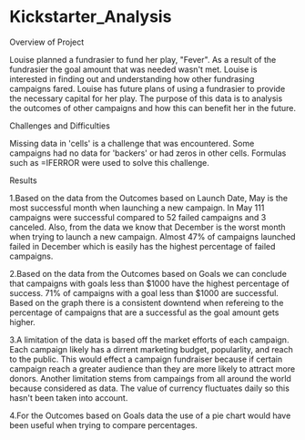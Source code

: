 # Kickstarter_Analysis

Overview of Project

Louise planned a fundrasier to fund her play, "Fever". As a result of the fundrasier the goal amount that was needed wasn't met. Louise is interested in finding out and understanding how other fundrasing campaigns fared. Louise has future plans of using a fundrasier to provide the necessary capital for her play. The purpose of this data is to analysis the outcomes of other campaigns and how this can benefit her in the future. 

Challenges and Difficulties

Missing data in 'cells' is a challenge that was encountered. Some campaigns had no data for 'backers' or had zeros in other cells. Formulas such as =IFERROR were used to solve this challenge.

Results

1.Based on the data from the Outcomes based on Launch Date, May is the most successful month when launching a new campaign. In May 111 campaigns were successful compared to 52 failed campaigns and 3 canceled. Also, from the data we know that December is the worst month when trying to launch a new campaign. Almost 47% of campaigns launched failed in December which is easily has the highest percentage of failed campaigns. 

2.Based on the data from the Outcomes based on Goals we can conclude that campaigns with goals less than $1000 have the highest percentage of success. 71% of campaigns with a goal less than $1000 are successful. Based on the graph there is a consistent downtend when refereing to the percentage of campaigns that are a successful as the goal amount gets higher.

3.A limitation of the data is based off the market efforts of each campaign. Each campaign likely has a dirrent marketing budget, popularlity, and reach to the public. This would effect a campaign fundraiser because if certain campaign reach a greater audience than they are more likely to attract more donors. Another limitation stems from campaings from all around the world because considered as data. The value of currency fluctuates daily so this hasn't been taken into account. 

4.For the Outcomes based on Goals data the use of a pie chart would have been useful when trying to compare percentages. 

